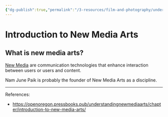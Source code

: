 ```yaml
---
{"dg-publish":true,"permalink":"/3-resources/film-and-photography/understanding-new-media-arts/","tags":["🌱_Active","newmedia","artresearch","🔍_Research","🗒️_Note"],"updated":"2025-10-19T08:07:02.105-07:00"}
---
```


# Introduction to New Media Arts
## What is new media arts?

[New Media](https://en.wikipedia.org/wiki/New_media) are communication technologies that enhance interaction between users or users and content.

Nam June Paik is probably the founder of New Media Arts as a discipline.

---
References:
- https://openoregon.pressbooks.pub/understandingnewmediaarts/chapter/introduction-to-new-media-arts/